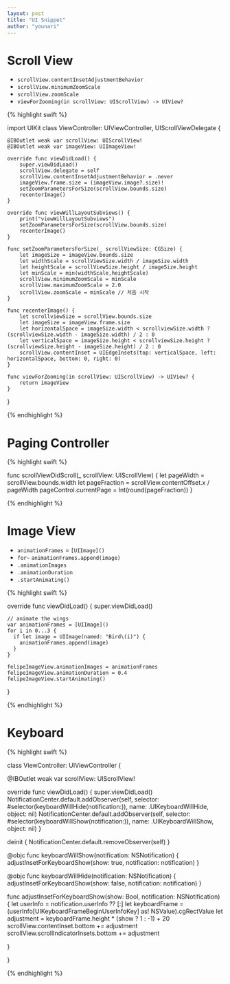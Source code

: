 ```yaml
---
layout: post
title: "UI Snippet"
author: "younari"
---
```


# Scroll View

- `scrollView.contentInsetAdjustmentBehavior`
- `scrollView.minimumZoomScale`
- `scrollView.zoomScale`
- `viewForZooming(in scrollView: UIScrollView) -> UIView?`

{% highlight swift %}

import UIKit
class ViewController: UIViewController, UIScrollViewDelegate {
    
    @IBOutlet weak var scrollView: UIScrollView!
    @IBOutlet weak var imageView: UIImageView!
    
    override func viewDidLoad() {
        super.viewDidLoad()
        scrollView.delegate = self
        scrollView.contentInsetAdjustmentBehavior = .never
        imageView.frame.size = (imageView.image?.size)!
        setZoomParametersForSize(scrollView.bounds.size)
        recenterImage()
    }
    
    override func viewWillLayoutSubviews() {
        print("viewWillLayoutSubviews")
        setZoomParametersForSize(scrollView.bounds.size)
        recenterImage()
    }
    
    func setZoomParametersForSize(_ scrollViewSize: CGSize) {
        let imageSize = imageView.bounds.size
        let widthScale = scrollViewSize.width / imageSize.width
        let heightScale = scrollViewSize.height / imageSize.height
        let minScale = min(widthScale,heightScale)
        scrollView.minimumZoomScale = minScale
        scrollView.maximumZoomScale = 2.0
        scrollView.zoomScale = minScale // 처음 시작
    }
    
    func recenterImage() {
        let scrollviewSize = scrollView.bounds.size
        let imageSize = imageView.frame.size
        let horizontalSpace = imageSize.width < scrollviewSize.width ? (scrollviewSize.width - imageSize.width) / 2 : 0
        let verticalSpace = imageSize.height < scrollviewSize.height ? (scrollviewSize.height - imageSize.height) / 2 : 0
        scrollView.contentInset = UIEdgeInsets(top: verticalSpace, left: horizontalSpace, bottom: 0, right: 0)
    }
    
    func viewForZooming(in scrollView: UIScrollView) -> UIView? {
        return imageView
    }
    
}

{% endhighlight %}


# Paging Controller

{% highlight swift %}

func scrollViewDidScroll(_ scrollView: UIScrollView) {
    let pageWidth = scrollView.bounds.width
    let pageFraction = scrollView.contentOffset.x / pageWidth
    pageControl.currentPage = Int(round(pageFraction))
}

{% endhighlight %}

# Image View
- `animationFrames` = `[UIImage]()`
- `for~` `animationFrames.append(image)`
- `.animationImages`
- `.animationDuration`
- `.startAnimating()`

{% highlight swift %}

override func viewDidLoad() {
    super.viewDidLoad()

    // animate the wings
    var animationFrames = [UIImage]()
    for i in 0...3 {
      if let image = UIImage(named: "Bird\(i)") {
        animationFrames.append(image)
      }
    }

    felipeImageView.animationImages = animationFrames
    felipeImageView.animationDuration = 0.4
    felipeImageView.startAnimating()
}
  
{% endhighlight %}

# Keyboard

{% highlight swift %}

class ViewController: UIViewController {

  @IBOutlet weak var scrollView: UIScrollView!
  
  override func viewDidLoad() {
    super.viewDidLoad()
    NotificationCenter.default.addObserver(self, selector: #selector(keyboardWillHide(notification:)), name: .UIKeyboardWillHide, object: nil)
    NotificationCenter.default.addObserver(self, selector: #selector(keyboardWillShow(notification:)), name: .UIKeyboardWillShow, object: nil)
  }
  
  deinit {
    NotificationCenter.default.removeObserver(self)
  }
  
  @objc func keyboardWillShow(notification: NSNotification) {
    adjustInsetForKeyboardShow(show: true, notification: notification)
  }
  
  @objc func keyboardWillHide(notification: NSNotification) {
    adjustInsetForKeyboardShow(show: false, notification: notification)
  }
  
  func adjustInsetForKeyboardShow(show: Bool, notification: NSNotification) {
    let userInfo = notification.userInfo ?? [:]
    let keyboardFrame = (userInfo[UIKeyboardFrameBeginUserInfoKey] as! NSValue).cgRectValue
    let adjustment = keyboardFrame.height * (show ? 1 : -1) + 20
    scrollView.contentInset.bottom += adjustment
    scrollView.scrollIndicatorInsets.bottom += adjustment

  }

}

{% endhighlight %}